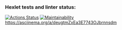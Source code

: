 ### Hexlet tests and linter status:
[![Actions Status](https://github.com/Checke12ed/frontend-project-44/workflows/hexlet-check/badge.svg)](https://github.com/Checke12ed/frontend-project-44/actions)
[![Maintainability](https://api.codeclimate.com/v1/badges/12e05b9cef716a55a837/maintainability)](https://codeclimate.com/github/Checke12ed/frontend-project-44/maintainability)
https://asciinema.org/a/deugtmZxEa3E7743OJbrnnsdm